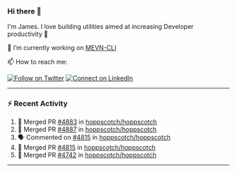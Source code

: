 ### Hi there 👋

I'm James. I love building utilities aimed at increasing Developer productivity :raised_hands: 

🔭 I’m currently working on [MEVN-CLI](https://github.com/madlabsinc/mevn-cli)

📫 How to reach me:

[![Follow on Twitter](https://img.shields.io/badge/--twitter?label=Twitter&logo=Twitter&style=social)](https://twitter.com/james_madhacks) [![Connect on LinkedIn](https://img.shields.io/badge/--linkedin?label=LinkedIn&logo=LinkedIn&style=social)](https://www.linkedin.com/in/jamesgeorge007)

---

### :zap: Recent Activity

<!--START_SECTION:activity-->
1. 🎉 Merged PR [#4883](https://github.com/hoppscotch/hoppscotch/pull/4883) in [hoppscotch/hoppscotch](https://github.com/hoppscotch/hoppscotch)
2. 🎉 Merged PR [#4887](https://github.com/hoppscotch/hoppscotch/pull/4887) in [hoppscotch/hoppscotch](https://github.com/hoppscotch/hoppscotch)
3. 🗣 Commented on [#4815](https://github.com/hoppscotch/hoppscotch/pull/4815#issuecomment-2723954371) in [hoppscotch/hoppscotch](https://github.com/hoppscotch/hoppscotch)
4. 🎉 Merged PR [#4815](https://github.com/hoppscotch/hoppscotch/pull/4815) in [hoppscotch/hoppscotch](https://github.com/hoppscotch/hoppscotch)
5. 🎉 Merged PR [#4742](https://github.com/hoppscotch/hoppscotch/pull/4742) in [hoppscotch/hoppscotch](https://github.com/hoppscotch/hoppscotch)
<!--END_SECTION:activity-->

---

<!--
**jamesgeorge007/jamesgeorge007** is a ✨ _special_ ✨ repository because its `README.md` (this file) appears on your GitHub profile.

Here are some ideas to get you started:

- 🌱 I’m currently learning ...
- 👯 I’m looking to collaborate on ...
- 🤔 I’m looking for help with ...
- 💬 Ask me about ...
- 😄 Pronouns: ...
- ⚡ Fun fact: ...
-->
